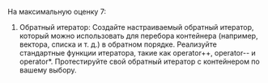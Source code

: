 На максимальную оценку 7:
1. Обратный итератор:
Создайте настраиваемый обратный итератор, который можно использовать для перебора контейнера (например, вектора, списка и т. д.) в обратном порядке. Реализуйте стандартные функции итератора, такие как operator++, operator-- и operator*. Протестируйте свой обратный итератор с контейнером по вашему выбору.
